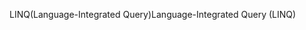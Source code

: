 <span data-ttu-id="0424f-101">LINQ(Language-Integrated Query)</span><span class="sxs-lookup"><span data-stu-id="0424f-101">Language-Integrated Query (LINQ)</span></span>